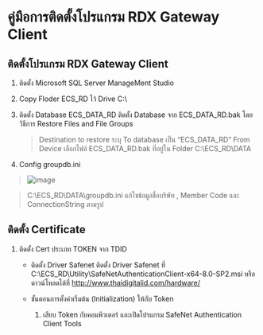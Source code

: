 คู่มือการติดตั้งโปรแกรม RDX Gateway Client
================
## ติดตั้งโปรแกรม RDX Gateway Client 
1. ติดตั้ง Microsoft SQL Server ManageMent Studio
2. Copy Floder ECS_RD ไว้ Drive C:\
3. ติดตั้ง Database ECS_DATA_RD ติดตั้ง Database จาก ECS_DATA_RD.bak โดยวิธีการ Restore Files and File Groups 
     > Destination to restore ระบุ To database เป็น “ECS_DATA_RD” 
     > From Device เลือกไฟล์ ECS_DATA_RD.bak ที่อยู่ใน Folder C:\ECS_RD\DATA
 
 4. Config groupdb.ini
 
 >  ![image](image)

>C:\ECS_RD\DATA\groupdb.ini แก้ไขข้อมูลชื่อบริษัท , Member Code และ ConnectionString ตามรูป

## ติดตั้ง  Certificate
1. ติดตั้ง Cert ประเภท TOKEN จาก TDID
	- ติดตั้ง Driver Safenet ติดตั้ง Driver Safenet ที่ C:\ECS_RD\Utility\SafeNetAuthenticationClient-x64-8.0-SP2.msi หรือดาวน์โหลดได้ที่  http://www.thaidigitalid.com/hardware/
	- 	ขั้นตอนการตั้งค่าเริ่มต้น (Initialization) ให้กับ Token

		1. เสียบ Token   กับคอมพิวเตอร์ และเปิดโปรแกรม SafeNet Authentication Client Tools









<!--stackedit_data:
eyJoaXN0b3J5IjpbLTg1MDcxNTMwLDEzMTkzODEzMDgsLTE2OD
QzMjUxMDBdfQ==
-->